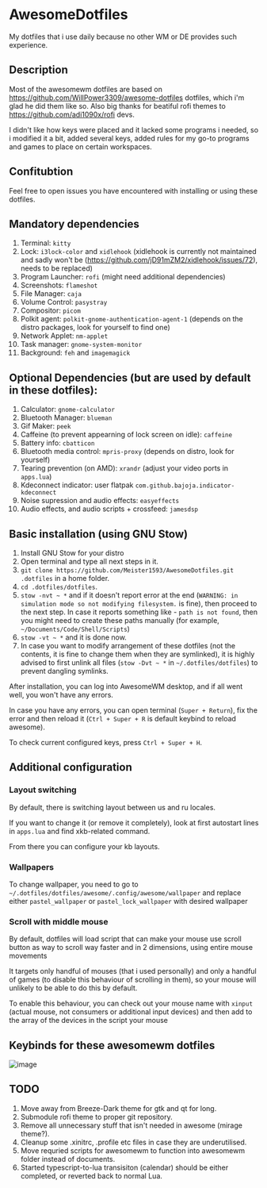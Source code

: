# AwesomeDotfiles
My dotfiles that i use daily because no other WM or DE provides such experience.

## Description
Most of the awesomewm dotfiles are based on https://github.com/WillPower3309/awesome-dotfiles dotfiles, which i'm glad he did them like so. Also big thanks for beatiful rofi themes to https://github.com/adi1090x/rofi devs.

I didn't like how keys were placed and it lacked some programs i needed, so i modified it a bit, added several keys, added rules for my go-to programs and games to place on certain workspaces.

## Confitubtion
Feel free to open issues you have  encountered with installing or using these dotfiles.

## Mandatory dependencies
1. Terminal: `kitty`
2. Lock: `i3lock-color` and `xidlehook` (xidlehook is currently not maintained and sadly won't be (https://github.com/jD91mZM2/xidlehook/issues/72), needs to be replaced)
3. Program Launcher: `rofi` (might need additional dependencies)
4. Screenshots: `flameshot`
5. File Manager: `caja`
6. Volume Control: `pasystray`
7. Compositor: `picom`
8. Polkit agent: `polkit-gnome-authentication-agent-1` (depends on the distro packages, look for yourself to find one)
9. Network Applet: `nm-applet`
10. Task manager: `gnome-system-monitor`
11. Background: `feh` and `imagemagick`

## Optional Dependencies (but are used by default in these dotfiles):
1. Calculator: `gnome-calculator`
2. Bluetooth Manager: `blueman`
3. Gif Maker: `peek`
4. Caffeine (to prevent appearning of lock screen on idle): `caffeine`
5. Battery info: `cbatticon`
6. Bluetooth media control: `mpris-proxy` (depends on distro, look for yourself)
7. Tearing prevention (on AMD): `xrandr` (adjust your video ports in `apps.lua`)
8. Kdeconnect indicator: user flatpak `com.github.bajoja.indicator-kdeconnect`
9. Noise supression and audio effects: `easyeffects`
10. Audio effects, and audio scripts + crossfeed: `jamesdsp`

## Basic installation (using GNU Stow)
1. Install GNU Stow for your distro
2. Open terminal and type all next steps in it.
3. `git clone https://github.com/Meister1593/AwesomeDotfiles.git .dotfiles` in a home folder.
4. `cd .dotfiles/dotfiles`.
5. `stow -nvt ~ *` and if it doesn't report error at the end (`WARNING: in simulation mode so not modifying filesystem.` is fine), then proceed to the next step. In case it reports something like - `path is not found`, then you might need to create these paths manually (for example, `~/Documents/Code/Shell/Scripts`)
6. `stow -vt ~ *` and it is done now.
7. In case you want to modify arrangement of these dotfiles (not the contents, it is fine to change them when they are symlinked), it is highly advised to first unlink all files (`stow -Dvt ~ *` in `~/.dotfiles/dotfiles`) to prevent dangling symlinks.

After installation, you can log into AwesomeWM desktop, and if all went well, you won't have any errors. 

In case you have any errors, you can open terminal (`Super + Return`), fix the error and then reload it (`Ctrl + Super + R` is default keybind to reload awesome).

To check current configured keys, press `Ctrl + Super + H`.

## Additional configuration
### Layout switching
By default, there is switching layout between us and ru locales.

If you want to change it (or remove it completely), look at first autostart lines in `apps.lua` and find xkb-related command.

From there you can configure your kb layouts.
### Wallpapers
To change wallpaper, you need to go to `~/.dotfiles/dotfiles/awesome/.config/awesome/wallpaper` and replace either `pastel_wallpaper` or `pastel_lock_wallpaper` with desired wallpaper
### Scroll with middle mouse
By default, dotfiles will load script that can make your mouse use scroll button as way to scroll way faster and in 2 dimensions, using entire mouse movements

It targets only handful of mouses (that i used personally) and only a handful of games (to disable this behaviour of scrolling in them), so your mouse will unlikely to be able to do this by default.

To enable this behaviour, you can check out your mouse name with `xinput` (actual mouse, not consumers or additional input devices) and then add to the array of the devices in the script your mouse

## Keybinds for these awesomewm dotfiles 
![image](https://user-images.githubusercontent.com/7141787/154796761-5a0e1af8-aaad-4908-9904-112d0b9034a3.png)

## TODO
  1. Move away from Breeze-Dark theme for gtk and qt for long.
  2. Submodule rofi theme to proper git repository.
  3. Remove all unnecessary stuff that isn't needed in awesome (mirage theme?).
  4. Cleanup some .xinitrc, .profile etc files in case they are underutilised.
  5. Move requried scripts for awesomewm to function into awesomewm folder instead of documents.
  6. Started typescript-to-lua transisiton (calendar) should be either completed, or reverted back to normal Lua.
